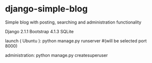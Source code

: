 # django-simple-blog
Simple blog with posting,  searching and administration functionality

Django 2.1.1 
Bootstrap 4.1.3 
SQLite

launch ( Ubuntu ):
python manage.py runserver  #(will be selected port 8000)

administration:
python manage.py createsuperuser